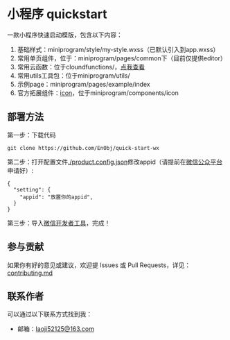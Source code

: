 # 小程序 quickstart
一款小程序快速启动模版，包含以下内容：

1. 基础样式：miniprogram/style/my-style.wxss（已默认引入到app.wxss）
2. 常用单页组件，位于：miniprogram/pages/common下（目前仅提供editor）
3. 常用云函数：位于cloundfunctions/，[点我查看](./cloudfunctions.md)
4. 常用utils工具包：位于miniprogram/utils/
5. 示例page：miniprogram/pages/example/index
6. 官方拓展组件：[icon](https://developers.weixin.qq.com/miniprogram/dev/extended/weui/icon.html)，位于miniprogram/components/icon

## 部署方法

第一步：下载代码
```
git clone https://github.com/EnObj/quick-start-wx
```

第二步：打开配置文件[./product.config.json](./product.config.json)修改appid（请提前在[微信公众平台](https://mp.weixin.qq.com/wxopen/waregister?action=step1&token=&lang=zh_CN)申请好）:
```
{
  "setting": {
    "appid": "放置你的appid",
  }
}
```

第三步：导入[微信开发者工具](https://developers.weixin.qq.com/miniprogram/dev/devtools/download.html)，完成！

## 参与贡献
如果你有好的意见或建议，欢迎提 Issues 或 Pull Requests，详见：[contributing.md](./contributing.md)

## 联系作者

可以通过以下联系方式找到我：

- 邮箱：laoji52125@163.com
